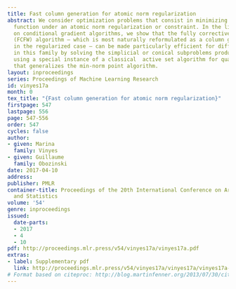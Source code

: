 ```yaml
---
title: Fast column generation for atomic norm regularization
abstract: We consider optimization problems that consist in minimizing a quadratic
  function under an atomic norm regularization or constraint. In the line of work
  on conditional gradient algorithms, we show that the fully corrective Frank-Wolfe
  (FCFW) algorithm — which is most naturally reformulated as a column generation algorithm
  in the regularized case — can be made particularly efficient for difficult problems
  in this family by solving the simplicial or conical subproblems produced by FCFW
  using a special instance of a classical  active set algorithm for quadratic programming
  that generalizes the min-norm point algorithm.
layout: inproceedings
series: Proceedings of Machine Learning Research
id: vinyes17a
month: 0
tex_title: "{Fast column generation for atomic norm regularization}"
firstpage: 547
lastpage: 556
page: 547-556
order: 547
cycles: false
author:
- given: Marina
  family: Vinyes
- given: Guillaume
  family: Obozinski
date: 2017-04-10
address: 
publisher: PMLR
container-title: Proceedings of the 20th International Conference on Artificial Intelligence
  and Statistics
volume: '54'
genre: inproceedings
issued:
  date-parts:
  - 2017
  - 4
  - 10
pdf: http://proceedings.mlr.press/v54/vinyes17a/vinyes17a.pdf
extras:
- label: Supplementary pdf
  link: http://proceedings.mlr.press/v54/vinyes17a/vinyes17a/vinyes17a-supp.pdf
# Format based on citeproc: http://blog.martinfenner.org/2013/07/30/citeproc-yaml-for-bibliographies/
---
```

